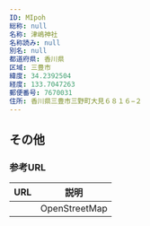 ```yaml
---
ID: MIpoh
総称: null
名称: 津嶋神社
名称読み: null
別名: null
都道府県: 香川県
区域: 三豊市
緯度: 34.2392504
経度: 133.7047263
郵便番号: 7670031
住所: 香川県三豊市三野町大見６８１６−２
---
```


## その他

### 参考URL

| URL | 説明          |
| --- | ------------- |
|     | OpenStreetMap |
